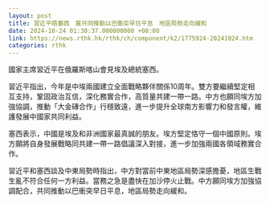 ```yaml
---
layout: post
title: 習近平晤塞西　冀共同推動以巴衝突早日平息　地區局勢走向緩和
date: 2024-10-24 01:30:37.000000000 +08:00
link: https://news.rthk.hk/rthk/ch/component/k2/1775924-20241024.htm
categories: rthk
---
```


國家主席習近平在俄羅斯喀山會見埃及總統塞西。

習近平指出，今年是中埃兩國建立全面戰略夥伴關係10周年。雙方要繼續堅定相互支持，鞏固政治互信，深化務實合作，高質量共建一帶一路。中方也願同埃方加強協調，推動「大金磚合作」行穩致遠，進一步提升全球南方影響力和發言權，維護發展中國家共同利益。

塞西表示，中國是埃及和非洲國家最真誠的朋友。埃方堅定恪守一個中國原則。埃方願將自身發展戰略同共建一帶一路倡議深入對接，進一步加強兩國各領域務實合作。

習近平和塞西談及中東局勢時指出，中方對當前中東地區局勢深感擔憂，地區生戰生亂不符合任何一方利益。當務之急是盡快在加沙停火止戰。中方願同埃方加強協調配合，共同推動以巴衝突早日平息，地區局勢走向緩和。
